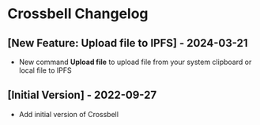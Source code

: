 # Crossbell Changelog

## [New Feature: Upload file to IPFS] - 2024-03-21

- New command **Upload file** to upload file from your system clipboard or local file to IPFS

## [Initial Version] - 2022-09-27

- Add initial version of Crossbell
